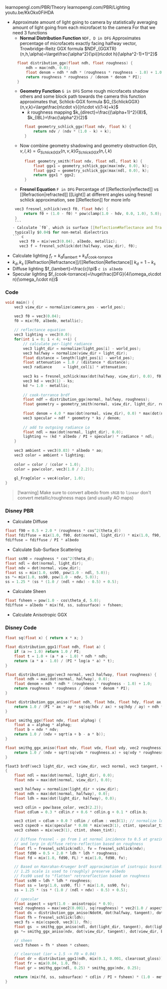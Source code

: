 learnopengl.com/PBR/Theory
learnopengl.com/PBR/Lighting
youtu.be/KkOkx0FiHDA
- Approximate amount of light going to camera
  by statistically averaging amount of light going
  from each microfacet to the camera
  For that we need 3 functions
	- **Normal Distribution Function** `NDF, D in DFG`
	  Approximates percentage of microfacets 
	  exactly facing halfway vector,
	  Trowbridge-Reitz GGX formula
	  $NDF_{GGXTR}(n,h,\alpha)=\large\frac{\alpha^2}{\pi((n\cdot h)(\alpha^2-1)+1)^2}$
	```c
	  float distribution_ggx(float ndh, float roughness) { 
		  ndh = max(ndh, 0.0); 
		  float denom = ndh * ndh * (roughness * roughness - 1.0) + 1.0; 
		  return roughness * roughness / (denom * denom * PI); 
	  }
	```
	- **Geometry Function** `G in DFG`
	  Some rough microfacets shadow others
	  and some block path towards the camera
	  this function approximates that,
	  Schlick-GGX formula
	  $G_{SchlickGGX}(n,v,k)=\large\frac{n\cdot v}{(n\cdot v)(1-k)+k}$
	  - $k$ roughness mapping $k_{direct}=\frac{(\alpha+1)^2}{8}$, $k_{IBL}=\frac{\alpha^2}{2}$ 
	  ``` c
		float geometry_schlick_ggx(float ndv, float k) {
			return ndv / (ndv * (1.0 - k) + k); 
		}
		```
	- Now combine geometry shadowing and geometry obstruction
	  $G(n,v,l,k)=G_{SchlickGGX}(n,v,k)G_{SchlickGGX}(n,l,k)$
	  ``` c
	    float geometry_smith(float ndv, float ndl, float k) {
			float ggx1 = geometry_schlick_ggx(max(ndv, 0.0), k); 
			float ggx2 = geometry_schlick_ggx(max(ndl, 0.0), k);
			return ggx1 * ggx2; 
	    }
		```
	- **Fresnel Equation** `F in DFG`
	  Percentage of [[Reflection|reflected]] vs [[Refraction|refracted]] [[Light]] at different angles
	  using fresnel schlick approximation, see [[Reflection]] for more info
	 ``` c
	  vec3 fresnel_schlick(vec3 f0, float hdv) { 
	      return f0 + (1.0 - f0) * pow(clamp(1.0 - hdv, 0.0, 1.0), 5.0); 
      }
	  ```
	- Calculate `f0`, which is surface [[Reflection#Reflectance and Transmittance|reflectance]] when looking directly at it
	  typically $0.04$ for non-metal dielectrics
	``` c
		vec3 f0 = mix(vec3(0.04), albedo, metallic); 
		vec3 f = fresnel_schlick(dot(halfway, view_dir), f0);
	```
- Calculate lighting $f_r=k_df_\text{lambert}+k_sf_\text{cook-torrance}$
- $k_d,k_s$ [[Refraction|Refractance]]/[[Reflection|Reflectance]] $k_d=1-k_s$
- Diffuse lighting $f_{lambert}=\frac{c}\pi$ `c is albedo`
- Specular lighting $f_{cook-torrance}=\huge\frac{DFG}{4(\omega_o\cdot n)(\omega_i\cdot n)}$
### Code
``` c
void main() {
    vec3 view_dir = normalize(camera_pos - world_pos);

    vec3 f0 = vec3(0.04); 
    f0 = mix(f0, albedo, metallic);
	           
    // reflectance equation
    vec3 lighting = vec3(0.0);
    for(int i = 0; i < 4; ++i) {
        // calculate per-light radiance
        vec3 light_dir = normalize(light_pos[i] - world_pos);
        vec3 halfway = normalize(view_dir + light_dir);
        float distance = length(light_pos[i] - world_pos);
        float attenuation = 1.0 / (distance * distance);
        vec3 radiance     = light_col[i] * attenuation;        
        
        vec3 ks = fresnel_schlick(max(dot(halfway, view_dir), 0.0), f0);
        vec3 kd = vec3(1) - ks;
        kd *= 1.0 - metallic;	
        
        // cook-torrance brdf
        float ndf = distribution_ggx(normal, halfway, roughness);        
        float geometry = geometry_smith(normal, view_dir, light_dir, roughness);        
        
        float denom = 4.0 * max(dot(normal, view_dir), 0.0) * max(dot(normal, light_dir), 0.0) + 0.0001;
        vec3 specular = ndf * geometry * ks / denom;  
            
        // add to outgoing radiance Lo
        float ndl = max(dot(normal, light_dir), 0.0);             
        lighting += (kd * albedo / PI + specular) * radiance * ndl; 
    }   
  
    vec3 ambient = vec3(0.03) * albedo * ao;
    vec3 color = ambient + lighting;
	
    color = color / (color + 1.0);
    color = pow(color, vec3(1.0 / 2.2));  
   
    gl_FragColor = vec4(color, 1.0);
}  
```
> [!warning] Make sure to convert albedo from `sRGB` to `linear`
> don't convert metallic/roughness maps (and usually AO maps)

### Disney PBR
- Calculate Diffuse
``` c
float f90 = 0.5 + 2.0 * (roughness * cos^2(theta_d))
float fdiffuse = mix(1.0, f90, dot(normal, light_dir)) * mix(1.0, f90, view_dir)
fdiffuse = fdiffuse / PI * albedo
```
- Calculate Sub-Surface Scattering
``` c
float ss90 = roughness * cos^2(theta_d);
float ndl = dot(normal, light_dir);
float ndv = dot(normal, view_dir);
float ss = mix(1.0, ss90, pow(1.0 - ndl, 5.0));
ss *= mix(1.0, ss90, pow(1.0 - ndv, 5.0));
ss = 1.25 * (ss * (1.0 / (ndl + ndv) - 0.5) + 0.5);
```
- Calculate Sheen
``` c
float fsheen = pow(1.0 - cos\theta_d, 5.0);
fdiffuse = albedo * mix(fd, ss, subsurface) + fsheen;
```
- Calculate Anisotropic GGX
### Disney Code
``` c
float sq(float x) { return x * x; }

float distribution_ggx1(float ndh, float a) {
	if (a >= 1.0) return 1.0 / PI;
	float t = 1.0 + (a * a - 1.0) * ndh * ndh;
	return (a * a - 1.0) / (PI * log(a * a) * t);
}	  

float distribution_ggx(vec3 normal, vec3 halfway, float roughness) { 
	float ndh = max(dot(normal, halfway), 0.0); 
	float denom = ndh * ndh * (roughness * roughness - 1.0) + 1.0; 
	return roughness * roughness / (denom * denom * PI); 
}

float distribution_ggx_aniso(float ndh, float hdx, float hdy, float ax, float ay) {
	return 1.0 / (PI * ax * ay * sq(sq(hdx / ax) + sq(hdy / ay) + ndh * ndh));
}

float smithg_ggx(float ndv, float alphag) {
	float a = alphag * alphag;
	float b = ndv * ndv;
	return 1.0 / (ndv + sqrt(a + b - a * b));
}

float smithg_ggx_aniso(float ndv, float vdx, float vdy, vec2 roughness) {
	return 1.0 / (ndv + sqrt(sq(vdx * roughness.x) + sq(vdy * roughness.y) + sq(ndv)));
}

float3 brdf(vec3 light_dir, vec3 view_dir, vec3 normal, vec3 tangent, vec3 binormal)
{
	float ndl = max(dot(normal, light_dir), 0.0);
	float ndv = max(dot(normal, view_dir), 0.0);

	vec3 halfway = normalize(light_dir + view_dir);
	float ndh = max(dot(normal, halfway), 0.0);
	float ldh = max(dot(light_dir, halfway), 0.0);

	vec3 cdlin = pow(base_color, vec3(2.2));
	float cdlum = 0.3 * cdlin.r + 0.6 * cdlin.g + 0.1 * cdlin.b;

	vec3 ctint = cdlum > 0.0 ? cdlin / cdlum : vec3(1); // normalize lum to isolate hue+sat
	vec3 cspec0 = mix(specular * 0.08 * mix(vec3(1), ctint, specular_tint), cdlin, metallic);
	vec3 csheen = mix(vec3(1), ctint, sheen_tint);

	// Diffuse fresnel - go from 1 at normal incidence to 0.5 at grazing
	// and lerp in diffuse retro-reflection based on roughness
	float fl = fresnel_schlick(ndl), fv = fresnel_schlick(ndv);
	float fd90 = 0.5 + 2.0 * ldh * ldh * roughness;
	float fd = mix(1.0, fd90, FL) * mix(1.0, fd90, fv);

	// Based on Hanrahan-Krueger brdf approximation of isotropic bssrdf
	// 1.25 scale is used to (roughly) preserve albedo
	// Fss90 used to "flatten" retroreflection based on roughness
	float ss90 = ldh * ldh * roughness;
	float ss = lerp(1.0, ss90, fl) * mix(1.0, ss90, fv);
	ss = 1.25 * (ss * (1.0 / (ndl + ndv) - 0.5) + 0.5);

	// specular
	float aspect = sqrt(1.0 - anisotropic * 0.9);
	vec2 roughness = max(vec2(0.001), sq(roughness) * vec2(1.0 / aspect, aspect));
	float ds = distribution_ggx_aniso(NdotH, dot(halfway, tangent), dot(halfway, binormal), roughness);
	float fh = fresnel_schlick(ldh);
	vec3 fs = mix(cspec0, vec3(1), fh);
	float gs  = smithg_ggx_aniso(ndl, dot(light_dir, tangent), dot(light_dir, binormal), ax, ay);
	gs *= smithg_ggx_aniso(ndv, dot(view_dir, tangent), dot(view_dir, binormal), ax, ay);

	// sheen
	vec3 fsheen = fh * sheen * csheen;

	// clearcoat (ior = 1.5 -> F0 = 0.04)
	float dr = distribution_ggx1(ndh, mix(0.1, 0.001, clearcoat_gloss));
	float fr = mix(0.04, 1.0, fh);
	float gr = smithg_ggx(ndl, 0.25) * smithg_ggx(ndv, 0.25);

	return (mix(fd, ss, subsurface) * cdlin / PI + fsheen) * (1.0 - metallic) + gs * fs * ds + 0.25 * clearcoat * gr * fr * Dr;
}
```
